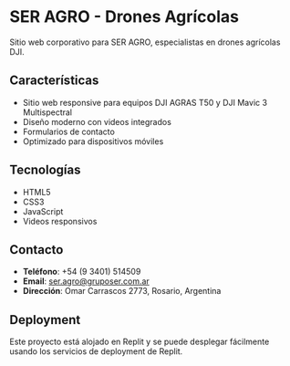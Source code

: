 
# SER AGRO - Drones Agrícolas

Sitio web corporativo para SER AGRO, especialistas en drones agrícolas DJI.

## Características

- Sitio web responsive para equipos DJI AGRAS T50 y DJI Mavic 3 Multispectral
- Diseño moderno con videos integrados
- Formularios de contacto
- Optimizado para dispositivos móviles

## Tecnologías

- HTML5
- CSS3
- JavaScript
- Videos responsivos

## Contacto

- **Teléfono**: +54 (9 3401) 514509
- **Email**: ser.agro@gruposer.com.ar
- **Dirección**: Omar Carrascos 2773, Rosario, Argentina

## Deployment

Este proyecto está alojado en Replit y se puede desplegar fácilmente usando los servicios de deployment de Replit.
